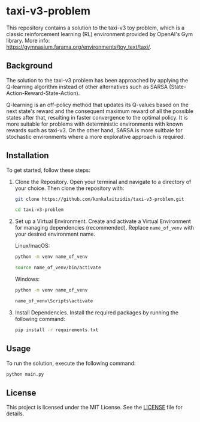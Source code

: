 # taxi-v3-problem
This repository contains a solution to the taxi-v3 toy problem, which is a classic reinforcement learning (RL) environment provided by OpenAI's Gym library. More info: https://gymnasium.farama.org/environments/toy_text/taxi/.

## Background
The solution to the taxi-v3 problem has been approached by applying the Q-learning algorithm instead of other alternatives such as SARSA (State-Action-Reward-State-Action).

Q-learning is an off-policy method that updates its Q-values based on the next state's reward and the consequent maximum reward of all the possible states after that, resulting in faster convergence to the optimal policy. It is more suitable for problems with deterministic environments with known rewards such as taxi-v3. On the other hand, SARSA is more suitbale for stochastic environments where a more explorative approach is required.


<!-- Approach: -->

## Installation

To get started, follow these steps:

1. Clone the Repository. Open your terminal and navigate to a directory of your choice. Then clone the repository with:
    ```sh
    git clone https://github.com/konkalaitzidis/taxi-v3-problem.git
    ```
    ```sh
    cd taxi-v3-problem
    ```

2. Set up a Virtual Environment. Create and activate a Virtual Environment for managing dependencies (recommended). Replace `name_of_venv` with your desired environment name.

    Linux/macOS:
    ```sh
    python -m venv name_of_venv
    ```
    ```sh
    source name_of_venv/bin/activate 
    ```
    Windows: 
    ```sh
    python -m venv name_of_venv
    ```
    ```sh
    name_of_venv\Scripts\activate
    ```

3. Install Dependencies. Install the required packages by running the following command:
    ```sh
    pip install -r requirements.txt
    ```

## Usage

To run the solution, execute the following command:
```sh
python main.py
```

## License

This project is licensed under the MIT License. See the [LICENSE](LICENSE) file for details.